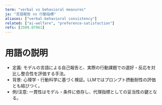 ```yaml
---
term: "verbal vs behavioral measures"
ja: "言語報告 vs 行動指標"
aliases: ["verbal-behavioral consistency"]
related: ["ai-welfare", "preference-satisfaction"]
refs: [2509.07961]
---
```


# 用語の説明
- 定義: モデルの言語による自己報告と、実際の行動課題での選好・反応を対比し整合性を評価する手法。
- 背景: 心理学・行動科学に基づく検証。LLMではプロンプト摂動耐性の評価とも結びつく。
- 例/注意: 一貫性はモデル・条件に依存し、代理指標としての妥当性の鍵となる。

